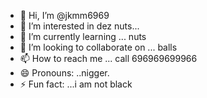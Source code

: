 - 👋 Hi, I’m @jkmm6969
- 👀 I’m interested in dez nuts...
- 🌱 I’m currently learning ... nuts
- 💞️ I’m looking to collaborate on ... balls
- 📫 How to reach me ... call 696969699966
- 😄 Pronouns: ..nigger.
- ⚡ Fun fact: ...i am not black

<!---
jkmm20000/jkmm20000 is a ✨ special ✨ repository because its `README.md` (this file) appears on your GitHub profile.
You can click the Preview link to take a look at your changes.
--->
